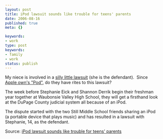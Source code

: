 ```yaml
---
layout: post
title: iPod lawsuit sounds like trouble for teens' parents
date: 2006-08-16
published: true
meta: {}

keywords:
- work
type: post
keywords:
- family
- work
status: publish
---
```

My niece is involved in a [silly little lawsuit](http://www.suburbanchicagonews.com/sunpub/naper/news/6_1_NA16_IPOD_S10816.htm) (she is the defendant).  Since [Apple own's "Pod"](http://news.com.com/2100-1030_3-6105789.html), do they have rites to this lawsuit?

<!-- blockquote  -->
The week before Stephanie Eick and Shannon Derrik begin their freshman year together at Waubonsie Valley High School, they will get a firsthand look at the DuPage County judicial system all because of an iPod.

The dispute started with the two Still Middle School friends sharing an iPod (a portable device that plays music) and has resulted in a lawsuit with Stephanie, 14, as the defendant.
<!-- endblockquote  -->

Source: [iPod lawsuit sounds like trouble for teens' parents](http://www.suburbanchicagonews.com/sunpub/naper/news/6_1_NA16_IPOD_S10816.htm)

